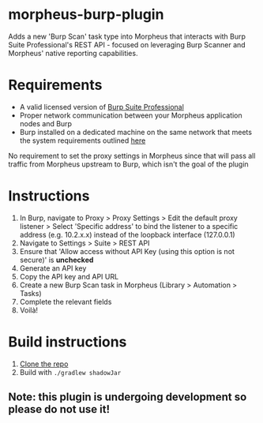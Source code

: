 # morpheus-burp-plugin
Adds a new 'Burp Scan' task type into Morpheus that interacts with Burp Suite Professional's REST API - focused on leveraging Burp Scanner and Morpheus' native reporting capabilities. 

# Requirements
- A valid licensed version of [Burp Suite Professional](https://portswigger.net/burp/pro) 
- Proper network communication between your Morpheus application nodes and Burp
- Burp installed on a dedicated machine on the same network that meets the system requirements outlined [here](https://portswigger.net/burp/documentation/desktop/getting-started/system-requirements)

No requirement to set the proxy settings in Morpheus since that will pass all traffic from Morpheus upstream to Burp, which isn't the goal of the plugin

# Instructions
1. In Burp, navigate to Proxy > Proxy Settings > Edit the default proxy listener > Select 'Specific address' to bind the listener to a specific address (e.g. 10.2.x.x) instead of the loopback interface (127.0.0.1)
2. Navigate to Settings > Suite > REST API
3. Ensure that 'Allow access without API Key (using this option is not secure)' is **unchecked**
4. Generate an API key
5. Copy the API key and API URL 
6. Create a new Burp Scan task in Morpheus (Library > Automation > Tasks)
7. Complete the relevant fields
8. Voilà!

# Build instructions
1. [Clone the repo](https://docs.github.com/en/repositories/creating-and-managing-repositories/cloning-a-repository)
2. Build with `./gradlew shadowJar`

## Note: this plugin is undergoing development so please do not use it! 
